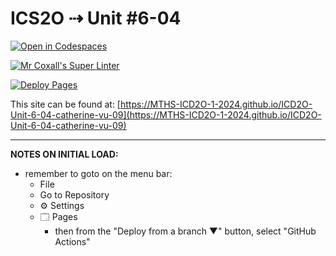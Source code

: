 # ICS2O ⇢ Unit #6-04

[![Open in Codespaces](https://classroom.github.com/assets/launch-codespace-2972f46106e565e64193e422d61a12cf1da4916b45550586e14ef0a7c637dd04.svg)](https://classroom.github.com/open-in-codespaces?assignment_repo_id=19623898)

[![Mr Coxall's Super Linter](https://github.com/MTHS-ICD2O-1-2024/ICD2O-Unit-6-04-catherine-vu-09/workflows/Mr%20Coxall's%20Super%20Linter/badge.svg)](https://github.com/MTHS-ICD2O-1-2024/ICD2O-Unit-6-04-catherine-vu-09/actions)

[![Deploy Pages](https://github.com/MTHS-ICD2O-1-2024/ICD2O-Unit-6-04-catherine-vu-09/workflows/Deploy%20Pages/badge.svg)](https://github.com/MTHS-ICD2O-1-2024/ICD2O-Unit-6-04-catherine-vu-09/actions)

This site can be found at: [https://MTHS-ICD2O-1-2024.github.io/ICD2O-Unit-6-04-catherine-vu-09](https://MTHS-ICD2O-1-2024.github.io/ICD2O-Unit-6-04-catherine-vu-09)

---

**NOTES ON INITIAL LOAD:**
- remember to goto on the menu bar:
  - File
  - Go to Repository
  - ⚙ Settings
  - 🗔 Pages
    - then from the "Deploy from a branch ▼" button, select "GitHub Actions"
